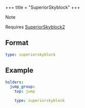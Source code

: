 +++
title = "SuperiorSkyblock"
+++

> [!NOTE]
> Requires [SuperiorSkyblock2](https://www.spigotmc.org/resources/87411/)

## Format

```yaml
type: superiorskyblock
```

## Example

```yaml
holders:
  jump_group:
    top: jump

    type: superiorskyblock
```
